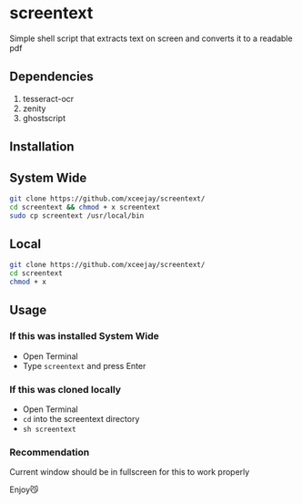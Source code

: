 # screentext
Simple shell script that extracts text on screen and converts it to a readable pdf

## Dependencies
1. tesseract-ocr 
2. zenity
3. ghostscript

## Installation 

## System Wide
```bash
git clone https://github.com/xceejay/screentext/
cd screentext && chmod + x screentext
sudo cp screentext /usr/local/bin
```
## Local 
```bash
git clone https://github.com/xceejay/screentext/
cd screentext
chmod + x
```
## Usage

### If this was installed System Wide 
- Open Terminal
- Type ``screentext`` and press Enter

### If this was cloned locally 
- Open Terminal
- ``cd`` into the screentext directory
- ``sh screentext``

### Recommendation
Current window should be in fullscreen for this to work properly

Enjoy😼
